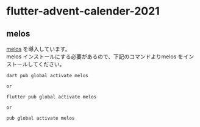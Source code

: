 # flutter-advent-calender-2021

## melos

[melos](https://docs.page/invertase/melos) を導入しています。  
melos インストールにする必要があるので、下記のコマンドよりmelos をインストールしてください。

```
dart pub global activate melos

or 

flutter pub global activate melos

or 

pub global activate melos
```